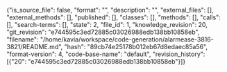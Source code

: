 {"is_source_file": false, "format": "", "description": "", "external_files": [], "external_methods": [], "published": [], "classes": [], "methods": [], "calls": [], "search-terms": [], "state": 2, "file_id": 1, "knowledge_revision": 20, "git_revision": "e744595c3ed72885c03026988edb138bb10858eb", "filename": "/home/kavia/workspace/code-generation/alarmease-3816-3821/README.md", "hash": "89cb74e25178b012eb67d8edaec85a56", "format-version": 4, "code-base-name": "default", "revision_history": [{"20": "e744595c3ed72885c03026988edb138bb10858eb"}]}